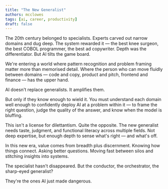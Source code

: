 ```yaml
---
title: "The New Generalist"
authors: mcclowes
tags: [ai, career, productivity]
draft: false
---
```


The 20th century belonged to specialists. Experts carved out narrow domains and dug deep. The system rewarded it — the best knee surgeon, the best COBOL programmer, the best ad copywriter. Depth was the differentiator. But AI tilts the game board.

<!--truncate-->

We're entering a world where pattern recognition and problem framing matter more than memorised detail. Where the person who can move fluidly between domains — code and copy, product and pitch, frontend and finance — has the upper hand.

AI doesn't replace generalists. It amplifies them.

But only if they know enough to wield it. You must understand each domain well enough to confidently deploy AI at a problem within it — to frame the right question, judge the quality of the answer, and know when the model is bluffing.

This isn't a license for dilettantism. Quite the opposite. The new generalist needs taste, judgment, and functional literacy across multiple fields. Not deep expertise, but enough depth to sense what's right — and what's off.

In this new era, value comes from breadth plus discernment. Knowing how things connect. Asking better questions. Moving fast between silos and stitching insights into systems.

The specialist hasn't disappeared. But the conductor, the orchestrator, the sharp-eyed generalist?

They're the ones AI just made dangerous. 